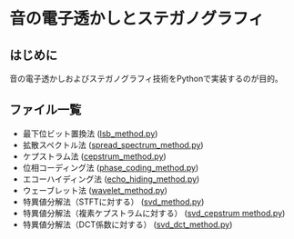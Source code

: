 # 音の電子透かしとステガノグラフィ

## はじめに
音の電子透かしおよびステガノグラフィ技術をPythonで実装するのが目的。

## ファイル一覧
- 最下位ビット置換法 ([lsb_method.py](https://github.com/tam17aki/speech_process_exercise/blob/master/AudioWatermark/lsb_method.py))
- 拡散スペクトル法 ([spread_spectrum_method.py](https://github.com/tam17aki/speech_process_exercise/blob/master/AudioWatermark/spread_spectrum_method.py))
- ケプストラム法 ([cepstrum_method.py](https://github.com/tam17aki/speech_process_exercise/blob/master/AudioWatermark/cepstrum_method.py))
- 位相コーディング法 ([phase_coding_method.py](https://github.com/tam17aki/speech_process_exercise/blob/master/AudioWatermark/phase_coding_method.py))
- エコーハイディング法 ([echo_hiding_method.py](https://github.com/tam17aki/speech_process_exercise/blob/master/AudioWatermark/echo_hiding_method.py))
- ウェーブレット法 ([wavelet_method.py](https://github.com/tam17aki/speech_process_exercise/blob/master/AudioWatermark/wavelet_method.py))
- 特異値分解法（STFTに対する） ([svd_method.py](https://github.com/tam17aki/speech_process_exercise/blob/master/AudioWatermark/svd_method.py))
- 特異値分解法（複素ケプストラムに対する） ([svd_cepstrum method.py](https://github.com/tam17aki/speech_process_exercise/blob/master/AudioWatermark/svd_cepstrum_method.py))
- 特異値分解法（DCT係数に対する） ([svd_dct_method.py](https://github.com/tam17aki/speech_process_exercise/blob/master/AudioWatermark/svd_dct_method.py))
